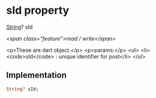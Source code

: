 


# sId property







[String](https:api.flutter.dev/flutter/dart-core/String-class.html)? sId
  
_\<span class="feature"\>read / write\</span\>_



\<p\>These are dart object.\</p\>
\<p\>params:\</p\>
\<ul\>
\<li\>\<code\>sId\</code\> : unique identifier for post\</li\>
\</ul\>



## Implementation

```dart
String? sId;
```







